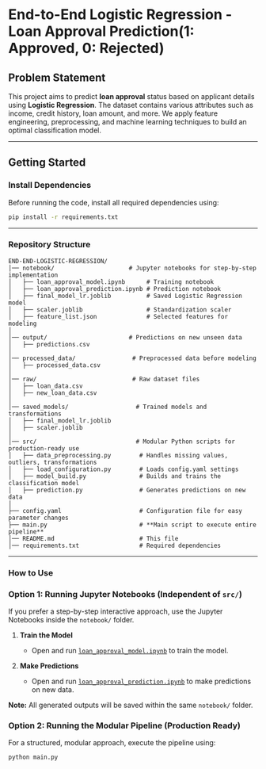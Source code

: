 # **End-to-End Logistic Regression - Loan Approval Prediction(1: Approved, 0: Rejected)**  

## **Problem Statement**  
This project aims to predict **loan approval** status based on applicant details using **Logistic Regression**. The dataset contains various attributes such as income, credit history, loan amount, and more. We apply feature engineering, preprocessing, and machine learning techniques to build an optimal classification model.

---

## **Getting Started**  

### **Install Dependencies**  
Before running the code, install all required dependencies using:
```bash
pip install -r requirements.txt
```
---

### **Repository Structure**

```plaintext
END-END-LOGISTIC-REGRESSION/
│── notebook/                     # Jupyter notebooks for step-by-step implementation
│   ├── loan_approval_model.ipynb      # Training notebook
│   ├── loan_approval_prediction.ipynb # Prediction notebook
│   ├── final_model_lr.joblib          # Saved Logistic Regression model
│   ├── scaler.joblib                  # Standardization scaler
│   ├── feature_list.json              # Selected features for modeling
│
│── output/                       # Predictions on new unseen data
│   ├── predictions.csv
│
│── processed_data/                # Preprocessed data before modeling
│   ├── processed_data.csv
│
│── raw/                           # Raw dataset files
│   ├── loan_data.csv
│   ├── new_loan_data.csv
│
│── saved_models/                   # Trained models and transformations
│   ├── final_model_lr.joblib
│   ├── scaler.joblib
│
│── src/                            # Modular Python scripts for production-ready use
│   ├── data_preprocessing.py        # Handles missing values, outliers, transformations
│   ├── load_configuration.py        # Loads config.yaml settings
│   ├── model_build.py               # Builds and trains the classification model
│   ├── prediction.py                # Generates predictions on new data
│ 
├── config.yaml                      # Configuration file for easy parameter changes
├── main.py                          # **Main script to execute entire pipeline**  
│── README.md                        # This file  
│── requirements.txt                 # Required dependencies

```
---
### **How to Use**

### Option 1: Running Jupyter Notebooks (Independent of `src/`)  
If you prefer a step-by-step interactive approach, use the Jupyter Notebooks inside the `notebook/` folder.  

1. **Train the Model**  
   - Open and run [`loan_approval_model.ipynb`](notebook/loan_approval_model.ipynb) to train the model.  

2. **Make Predictions**  
   - Open and run [`loan_approval_prediction.ipynb`](notebook/loan_approval_prediction.ipynb) to make predictions on new data.  

**Note:** All generated outputs will be saved within the same `notebook/` folder.

### Option 2: Running the Modular Pipeline (Production Ready)  

For a structured, modular approach, execute the pipeline using:  

```bash
python main.py
